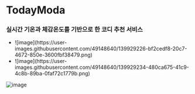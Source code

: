 # TodayModa
### 실시간 기온과 체감온도를 기반으로 한 코디 추천 서비스


<ul>
  <li>![image](https://user-images.githubusercontent.com/49148640/139929226-bf2cedf8-20c7-4672-850e-3600fbf38479.png)</li>

<li>![image](https://user-images.githubusercontent.com/49148640/139929234-480ca675-41c9-4c8b-89ba-0faf72c1779b.png)</li>
</ul>



![image](https://user-images.githubusercontent.com/49148640/139929386-dc1e4ca6-128a-4721-98c0-eef177dbf660.png)
